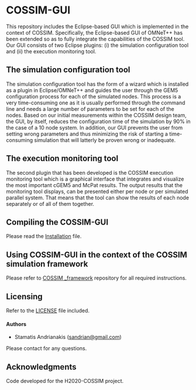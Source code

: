 # COSSIM-GUI

This repository includes the Eclipse-based GUI which is implemented in the context of COSSIM. Specifically, the Eclipse-based GUI of OMNeT++ has been extended so as to fully integrate the capabilities of the COSSIM tool. Our GUI consists of two Eclipse plugins: (i) the simulation configuration tool and (ii) the execution monitoring tool.

## The simulation configuration tool

The simulation configuration tool has the form of a wizard which is installed as a plugin in Eclipse/OMNeT++
and guides the user through the GEM5 configuration process for each of the simulated nodes. This process is a very
time-consuming one as it is usually performed through the command line and needs a large number of parameters to
be set for each of the nodes. Based on our initial measurements within the COSSIM design team, the GUI, by itself,
reduces the configuration time of the simulation by 90% in the case of a 10 node system. In addition, our GUI prevents
the user from setting wrong parameters and thus minimizing the risk of starting a time-consuming simulation that
will latterly be proven wrong or inadequate.

## The execution monitoring tool

The second plugin that has been developed is the COSSIM execution monitoring tool which is a graphical interface
that integrates and visualize the most important cGEM5 and McPat results. The output results that the monitoring tool
displays, can be presented either per node or per simulated parallel system. That means that the tool can show the
results of each node separately or of all of them together.

## Compiling the COSSIM-GUI

Please read the [Installation](GuiInstallation.pdf) file.

## Using COSSIM-GUI in the context of the COSSIM simulation framework

Please refer to [COSSIM _framework](https://github.com/H2020-COSSIM/COSSIM_framework) repository for all required instructions.

## Licensing

Refer to the [LICENSE](LICENSE) file included.

#### Authors

* Stamatis Andrianakis (sandrian@gmail.com)

Please contact for any questions.

## Acknowledgments

Code developed for the H2020-COSSIM project.

